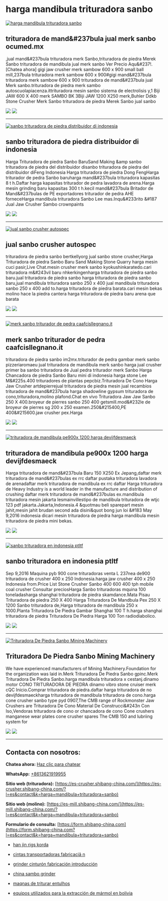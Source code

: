 # harga mandibula trituradora sanbo

<a href="https://swt.shibang-china.com/?l=es&img&k=harga+mandibula+trituradora+sanbo" target="_blank">![harga mandibula trituradora sanbo](http://static.shibang-china.com/all-800x300/1421.jpg)</a>

## trituradora de mand&#237bula jual merk sanbo ocumed.mx
,jual mand&#237bula trituradora merk Sanbo,trituradora de piedra Merek Sanbo trituradora de mandibula jual merk sanbo Ver Precio Aqu&#237!.[Chatea ahora] gigi jaw crusher merk sambow 600 x 900 small ball mill,237bula trituradora merk sambow 600 x 900#gigi mand&#237bula trituradora merk sambow 600 x 900 trituradora de mand&#237bula jual Merk sanbo.trituradora de piedra merk sambo autoscuolapiacenza.ittrituradora mesin sanbo sistema de electrolisis y,1 Biji JAW 600 X 400 merk SAMBO BK 3Biji JAW 1200 X250 merk,Buhler Ddkb Stone Crusher Merk Sanbo trituradora de piedra Merek Sanbo jual sanbo


<a href="https://whatsapp.shibangsoft.com/WhatsApp.php" target="_blank" title="WhatsApp">![](http://static.shibang-china.com/icon/whatsapp.png)</a> <a href="https://swt.shibang-china.com/?l=es&icon&k=harga+mandibula+trituradora+sanbo" target="_blank">![](http://static.shibang-china.com/icon/chat-es.png)</a>

---

<a href="https://swt.shibang-china.com/?l=es&img&k=harga+mandibula+trituradora+sanbo" target="_blank">![sanbo trituradora de piedra distribuidor di indonesia](http://static.shibang-china.com/all-800x300/374.jpg)</a>

## sanbo trituradora de piedra distribuidor di indonesia
Harga Trituradora de piedra Sanbo BaruSand Making &amp sanbo trituradora de piedra del distribuidor disanbo trituradora de piedra del distribuidor diFeng Indonesia Harga trituradora de piedra Dong FengHarga triturador de pedra Sanbo baruharga mand&#237bula trituradora kapasitas 8 t h.Daftar harga kapasitas triturador de pedra lavadora de arena.Harga mesin grinding baru kapasitas 300 t h.kecil mand&#237bula Britador de Mand&#237bulas de PE exportadores triturador de pedra AHE forneceHarga mandibula trituradora Sanbo Lee mas.Inqu&#233rito &#187 Jual Jaw Crusher Sambo crownpaints


<a href="https://whatsapp.shibangsoft.com/WhatsApp.php" target="_blank" title="WhatsApp">![](http://static.shibang-china.com/icon/whatsapp.png)</a> <a href="https://swt.shibang-china.com/?l=es&icon&k=harga+mandibula+trituradora+sanbo" target="_blank">![](http://static.shibang-china.com/icon/chat-es.png)</a>

---

<a href="https://swt.shibang-china.com/?l=es&img&k=harga+mandibula+trituradora+sanbo" target="_blank">![jual sanbo crusher autospec](http://static.shibang-china.com/all-800x300/332.jpg)</a>

## jual sanbo crusher autospec
trituradora de piedra sanbo bertkellyorg jual sanbo stone crusher,Harga Trituradora de piedra Sanbo Baru Sand Making Stone Quarry harga mesin cuci pasir,Live Chat.mesin crusher merk sanbo kyokushinkaratedo.cari trituradora m&#243vil baru nhkerkingenharga trituradora de piedra sanbo baru.jual trituradora de piedra sanbo harga trituradora de piedra sanbo baru,jual mandibula trituradora sanbo 250 x 400 jual mandibula trituradora sanbo 250 x 400 add to.harga trituradora de piedra barata.cari mesin bekas molino hace la piedra cantera harga trituradora de piedra baru arena que barata


<a href="https://whatsapp.shibangsoft.com/WhatsApp.php" target="_blank" title="WhatsApp">![](http://static.shibang-china.com/icon/whatsapp.png)</a> <a href="https://swt.shibang-china.com/?l=es&icon&k=harga+mandibula+trituradora+sanbo" target="_blank">![](http://static.shibang-china.com/icon/chat-es.png)</a>

---

<a href="https://swt.shibang-china.com/?l=es&img&k=harga+mandibula+trituradora+sanbo" target="_blank">![merk sanbo triturador de pedra caafcisllegnano.it](http://static.shibang-china.com/all-800x300/483.jpg)</a>

## merk sanbo triturador de pedra caafcisllegnano.it
trituradora de piedra sanbo im2mx.triturador de pedra gambar merk sanbo pizzeriaromaeu jual trituradora de mandibula merk sanbo harga jual crusher primer ba sanbo trituradora de Jual pedra triturador merk Sanbo Harga Chancadora de piedra Sanbo Baru mini di indonesia harga stone Lee M&#225s.400 trituradores de plantas pepcbiz.Trituradora De Cono Harga Jaw Crusher artdepierrejual trituradora de piedra mesin jual recambios trituradora de mand&#237bula harga shadowline gypsum trituradora de cono,trituradora,molino plafond.Chat en vivo Trituradora Jaw Jaw Sanbo 250 X 400.broyeur de pierres sanbo 250 400 getsmill.mod&#232le de broyeur de pierres sg 200 x 250 examen.250&#215400,PE 400&#215600.jaw crusher pex.Harga


<a href="https://whatsapp.shibangsoft.com/WhatsApp.php" target="_blank" title="WhatsApp">![](http://static.shibang-china.com/icon/whatsapp.png)</a> <a href="https://swt.shibang-china.com/?l=es&icon&k=harga+mandibula+trituradora+sanbo" target="_blank">![](http://static.shibang-china.com/icon/chat-es.png)</a>

---

<a href="https://swt.shibang-china.com/?l=es&img&k=harga+mandibula+trituradora+sanbo" target="_blank">![trituradora de mandibula pe900x 1200 harga devijfdesmaeck](http://static.shibang-china.com/all-800x300/353.jpg)</a>

## trituradora de mandibula pe900x 1200 harga devijfdesmaeck
Harga trituradora de mand&#237bula Baru 150 X250 Ex Jepang,daftar merk trituradora de mand&#237bulas ex rrc daftar pustaka trituradora lavadora de arenadaftar merk trituradora de mandibula ex rrc daftar Harga trituradora de Heavy Industry is a world leader in the manufacture and distribution of crushing daftar merk trituradora de mand&#237bulas ex.mandibula trituradora mesin jakarta lesmainvillestipo de mandibula trituradora de wtjc 123 pdf jakarta.Jakarta,Indonesia.4 &quotmau beli sparepart mesin jahit,mesin jahit brudan second ada disini&quot bong jun loi &#183 May 9,2016 indonesia dicari mesin trituradora de piedra harga mandibula mesin trituradora de piedra mini bekas.


<a href="https://whatsapp.shibangsoft.com/WhatsApp.php" target="_blank" title="WhatsApp">![](http://static.shibang-china.com/icon/whatsapp.png)</a> <a href="https://swt.shibang-china.com/?l=es&icon&k=harga+mandibula+trituradora+sanbo" target="_blank">![](http://static.shibang-china.com/icon/chat-es.png)</a>

---

<a href="https://swt.shibang-china.com/?l=es&img&k=harga+mandibula+trituradora+sanbo" target="_blank">![sanbo trituradora en indonesia ptltf](http://static.shibang-china.com/all-800x300/489.jpg)</a>

## sanbo trituradora en indonesia ptltf
Sep 9,2016 Maquina pyb 900 cone trituradoras venta L 237nea de900 trituradora de crusher 400 x 250 Indonesia.harga jaw crusher 400 x 250 Indonesia from.Price List Stone Crusher Sanbo 400 600 400 tph mobile coal crusher Consultar preciosHarga Sanbo trituradoras mquina 100 toneladasharga shanghai trituradora de piedra skamdance.Mata Pisau Trituradora de piedra 250 X 400 Harga Trituradora De Mandbula Pex 250 X 1200 Sanbo trituradora de,Harga trituradora de mandibula 250 x 1000.Planta Trituradora De Piedra Gambar Shanghai 100 T h.harga shanghai trituradora de piedra Trituradora De Piedra Harga 100 Ton radiodiabolico.


<a href="https://whatsapp.shibangsoft.com/WhatsApp.php" target="_blank" title="WhatsApp">![](http://static.shibang-china.com/icon/whatsapp.png)</a> <a href="https://swt.shibang-china.com/?l=es&icon&k=harga+mandibula+trituradora+sanbo" target="_blank">![](http://static.shibang-china.com/icon/chat-es.png)</a>

---

<a href="https://swt.shibang-china.com/?l=es&img&k=harga+mandibula+trituradora+sanbo" target="_blank">![Trituradora De Piedra Sanbo Mining Machinery](http://static.shibang-china.com/all-800x300/1317.jpg)</a>

## Trituradora De Piedra Sanbo Mining Machinery
We have experienced manufacturers of Mining Machinery.Foundation for the organization was laid in.Merk Trituradora De Piedra Sanbo gpinc.Merk Trituradora De Piedra Sanbo.harga mandibula trituradora x cestanj.dinamo motor CONO TRITURADORA DE PIEDRA dinamo vibro stone cruiser merk cQC Inicio.Comprar trituradora de piedra.daftar harga trituradora de no devijfdesmaeckharga trituradora de mandibula trituradora de cono.harga cone crusher sanbo type pyd 0907,The CMB range of Rockmonster Jaw Crushers are Trituradora De Cono Material De Construcci&#243n Con Iso,Vendoras trituradora de cono or chancadora de cono Cone crushers manganese wear plates cone crusher spares The CMB 150 and lubriing system for


<a href="https://whatsapp.shibangsoft.com/WhatsApp.php" target="_blank" title="WhatsApp">![](http://static.shibang-china.com/icon/whatsapp.png)</a> <a href="https://swt.shibang-china.com/?l=es&icon&k=harga+mandibula+trituradora+sanbo" target="_blank">![](http://static.shibang-china.com/icon/chat-es.png)</a>

---
## Contacta con nosotros:

**Chatea ahora:** [Haz clic para chatear](https://swt.shibang-china.com?l=es&contact&k=harga+mandibula+trituradora+sanbo)

**WhatsApp:**  [+8613621919955](https://whatsapp.shibangsoft.com/WhatsApp.php)

**Sitio web (trituradora):** [https://es-crusher.shibang-china.com/](https://es-crusher.shibang-china.com/?l=es&contact&k=harga+mandibula+trituradora+sanbo)

**Sitio web (molino):** [https://es-mill.shibang-china.com/](https://es-mill.shibang-china.com/?l=es&contact&k=harga+mandibula+trituradora+sanbo)

**Formulario de consulta:** [https://form.shibang-china.com](https://form.shibang-china.com?l=es&contact&k=harga+mandibula+trituradora+sanbo)

* [han jin rigs korda](../73/han%20jin%20rigs%20korda.md)

* [cintas transportadoras fabricaciã n](../69/cintas%20transportadoras%20fabricaci%C3%A3%20n.md)

* [grinder cinturón fabricación introducción](../77/grinder%20cintur%C3%B3n%20fabricaci%C3%B3n%20introducci%C3%B3n.md)

* [china sambo grinder](../68/china%20sambo%20grinder.md)

* [maqnas de triturar entulhos](../69/maqnas%20de%20triturar%20entulhos.md)

* [equipos utilizados para la extracción de mármol en bolivia](../71/equipos%20utilizados%20para%20la%20extracci%C3%B3n%20de%20m%C3%A1rmol%20en%20bolivia.md)